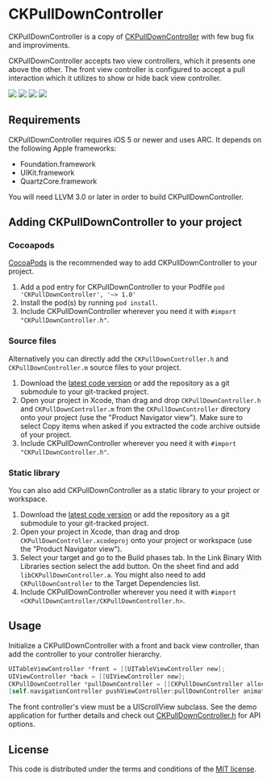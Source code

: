 CKPullDownController
========
CKPullDownController is a copy of [CKPullDownController](https://github.com/matej/CKPullDownController) with few bug fix and improviments.

CKPullDownController accepts two view controllers, which it presents one above the other. The front view controller is configured to accept a pull interaction which it utilizes to show or hide back view controller. 

[![](https://dl.dropbox.com/u/378729/MBPullDownController/1-thumb.png)](https://dl.dropbox.com/u/378729/MBPullDownController/1.png)
[![](https://dl.dropbox.com/u/378729/MBPullDownController/2-thumb.png)](https://dl.dropbox.com/u/378729/MBPullDownController/2.png)
[![](https://dl.dropbox.com/u/378729/MBPullDownController/3-thumb.png)](https://dl.dropbox.com/u/378729/MBPullDownController/3.png)
[![](https://dl.dropbox.com/u/378729/MBPullDownController/4-thumb.png)](http://vimeo.com/user2382859/CKPullDownController)

## Requirements

CKPullDownController requires iOS 5 or newer and uses ARC. It depends on the following Apple frameworks:

* Foundation.framework
* UIKit.framework
* QuartzCore.framework

You will need LLVM 3.0 or later in order to build CKPullDownController. 

## Adding CKPullDownController to your project

### Cocoapods

[CocoaPods](http://cocoapods.org) is the recommended way to add CKPullDownController to your project.

1. Add a pod entry for CKPullDownController to your Podfile `pod 'CKPullDownController', '~> 1.0'`
2. Install the pod(s) by running `pod install`.
3. Include CKPullDownController wherever you need it with `#import "CKPullDownController.h"`.

### Source files

Alternatively you can directly add the `CKPullDownController.h` and `CKPullDownController.m` source files to your project.

1. Download the [latest code version](https://github.com/matej/CKPullDownController/archive/master.zip) or add the repository as a git submodule to your git-tracked project. 
2. Open your project in Xcode, than drag and drop `CKPullDownController.h` and `CKPullDownController.m` from the `CKPullDownController` directory onto your project (use the "Product Navigator view"). Make sure to select Copy items when asked if you extracted the code archive outside of your project. 
3. Include CKPullDownController wherever you need it with `#import "CKPullDownController.h"`.

### Static library

You can also add CKPullDownController as a static library to your project or workspace. 

1. Download the [latest code version](https://github.com/matej/CKPullDownController/archive/master.zip) or add the repository as a git submodule to your git-tracked project. 
2. Open your project in Xcode, than drag and drop `CKPullDownController.xcodeproj` onto your project or workspace (use the "Product Navigator view"). 
3. Select your target and go to the Build phases tab. In the Link Binary With Libraries section select the add button. On the sheet find and add `libCKPullDownController.a`. You might also need to add `CKPullDownController` to the Target Dependencies list. 
4. Include CKPullDownController wherever you need it with `#import <CKPullDownController/CKPullDownController.h>`.

## Usage

Initialize a CKPullDownController with a front and back view controller, than add the controller to your controller hierarchy.

```objective-c
UITableViewController *front = [[UITableViewController new];
UIViewController *back = [[UIViewController new];
CKPullDownController *pullDownController = [[CKPullDownController alloc] initWithFrontController:front backController:back];
[self.navigationController pushViewController:pullDownController animated:NO];
```

The front controller's view must be a UIScrollView subclass. See the demo application for further details and check out [CKPullDownController.h](https://github.com/matej/CKPullDownController/blob/master/CKPullDownController/CKPullDownController.h) for API options.

## License

This code is distributed under the terms and conditions of the [MIT license](LICENSE). 

